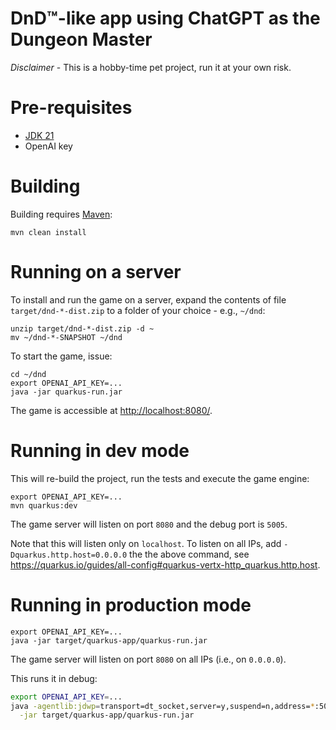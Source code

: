 DnD™-like app using ChatGPT as the Dungeon Master
===

*Disclaimer* - This is a hobby-time pet project, run it at your own risk.

# Pre-requisites

* [JDK 21](https://www.oracle.com/java/technologies/downloads/)
* OpenAI key

# Building

Building requires [Maven](https://maven.apache.org):

```shell
mvn clean install
```

# Running on a server

To install and run the game on a server, expand the contents of file
`target/dnd-*-dist.zip` to a folder of your choice - e.g., `~/dnd`:

```shell
unzip target/dnd-*-dist.zip -d ~
mv ~/dnd-*-SNAPSHOT ~/dnd
```

To start the game, issue:

```shell
cd ~/dnd
export OPENAI_API_KEY=...
java -jar quarkus-run.jar 
```

The game is accessible at <http://localhost:8080/>.

# Running in dev mode

This will re-build the project, run the tests and execute the game engine:

```shell
export OPENAI_API_KEY=...
mvn quarkus:dev
```

The game server will listen on port `8080` and the debug port is `5005`.

Note that this will listen only on `localhost`. To listen on all IPs, add
`-Dquarkus.http.host=0.0.0.0` the the above command, see
<https://quarkus.io/guides/all-config#quarkus-vertx-http_quarkus.http.host>.

# Running in production mode

```shell
export OPENAI_API_KEY=...
java -jar target/quarkus-app/quarkus-run.jar
```

The game server will listen on port `8080` on all IPs (i.e., on `0.0.0.0`).

This runs it in debug:

```bash
export OPENAI_API_KEY=...
java -agentlib:jdwp=transport=dt_socket,server=y,suspend=n,address=*:5005 \
  -jar target/quarkus-app/quarkus-run.jar
```